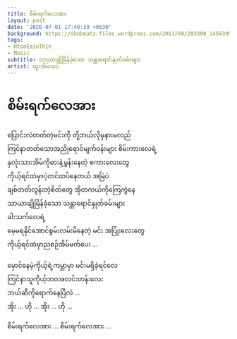 ```yaml
---
title: စိမ်းရက်လေအား
layout: post
date: '2020-07-01 17:40:39 +0630'
background: https://obobeatz.files.wordpress.com/2011/08/293399_145639582187284_100002237283781_266322_7611634_n.jpg
tags:
- HtooEainThin
- Music
subtitle: သာယာချိုမြိန်ခဲ့သော သန္တာရောင်နှုတ်ခမ်းများ
artist: ထူးအိမ်သင်
---
```


# စိမ်းရက်လေအား
ပြောင်းလဲတတ်တဲ့မင်းကို တို့ဘယ်လိုမှနားမလည် <br>
ကြင်နာတတ်သောအညိုရောင်မျက်ဝန်းများ စိမ်းကားလေရဲ့ <br>
နှလုံးသားအိမ်ကိုဓားနဲ့မွှန်းနေတဲ့ စကားလေးတွေ <br>
ကိုယ့်ရင်ထဲမှာပဲ့တင်ထပ်နေတယ် အမြဲပဲ <br>
ချစ်တတ်လွန်းတဲ့စိတ်တွေ အိုတကယ်ကိုကြေကွဲနေ <br>
သာယာချိုမြိန်ခဲ့သော သန္တာရောင်နှုတ်ခမ်းများ <br>
ခါးသက်လေရဲ့ <br>
မေ့မရနိုင်အောင်စွမ်းလမ်းမိနေတဲ့ မင်း အပြုံးလေးတွေ <br>
ကိုယ့်ရင်ထဲမှာညစဉ်အိမ်မက်ပေး ... <br>
 <br>
မှောင်နေမဲ့ကိုယ့်ရဲ့ကမ္ဘာမှာ မင်းမရှိခဲ့ရင်လေ <br>
ကြင်နာသူကိုယ့်ဘဝအလင်းတန်းလေး <br>
ဘယ်ဆီကိုရောက်နေပြီလဲ ... <br>
အိုး ... ဟို ... အိုး ... ဟို ... <br>

စိမ်းရက်လေအား ... စိမ်းရက်လေအား ... <br>